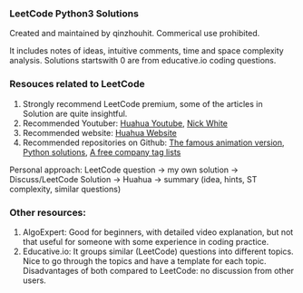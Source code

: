 ### LeetCode Python3 Solutions
Created and maintained by qinzhouhit. Commerical use prohibited.

It includes notes of ideas, intuitive comments, time and space complexity analysis. Solutions startswith 0 are from educative.io coding questions.


### Resouces related to LeetCode
1) Strongly recommend LeetCode premium, some of the articles in Solution are quite insightful.
2) Recommended Youtuber: [Huahua Youtube](https://www.youtube.com/user/xxfflower), [Nick White](https://www.youtube.com/channel/UC1fLEeYICmo3O9cUsqIi7HA)
3) Recommended website: [Huahua Website](https://zxi.mytechroad.com/blog/)
4) Recommended repositories on Github: [The famous animation version](https://github.com/MisterBooo/LeetCodeAnimation), [Python solutions](https://github.com/wuduhren/leetcode-python), [A free company tag lists](https://github.com/youhusky/Leetcode_Company)

Personal approach: LeetCode question -> my own solution -> Discuss/LeetCode Solution -> Huahua -> summary (idea, hints, ST complexity, similar questions)


### Other resources: 
1) AlgoExpert: Good for beginners, with detailed video explanation, but not that useful for someone with some experience in coding practice. 
2) Educative.io: It groups similar (LeetCode) questions into different topics. Nice to go through the topics and have a template for each topic.
Disadvantages of both compared to LeetCode: no discussion from other users.
